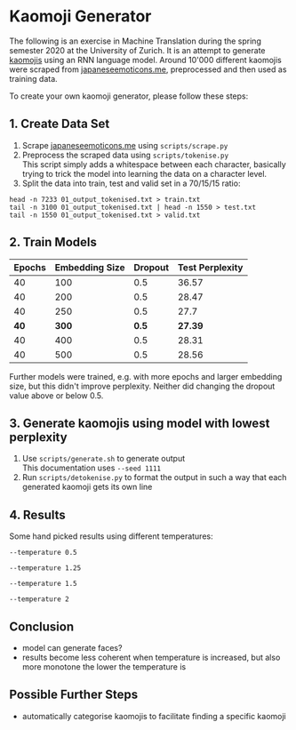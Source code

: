 # Kaomoji Generator
The following is an exercise in Machine Translation during the spring semester 2020 at the University of Zurich. It is an attempt to generate [kaomojis](https://en.wikipedia.org/wiki/Emoticon#Japanese_style_(kaomoji)) using an RNN language model. Around 10'000 different kaomojis were scraped from [japaneseemoticons.me](http://japaneseemoticons.me/all-japanese-emoticons/), preprocessed and then used as training data.

To create your own kaomoji generator, please follow these steps:

## 1. Create Data Set
1. Scrape [japaneseemoticons.me](http://japaneseemoticons.me/all-japanese-emoticons/) using `scripts/scrape.py`
2. Preprocess the scraped data using `scripts/tokenise.py` \
This script simply adds a whitespace between each character, basically trying to trick the model into learning the data on a character level.
3. Split the data into train, test and valid set in a 70/15/15 ratio: 
```
head -n 7233 01_output_tokenised.txt > train.txt
tail -n 3100 01_output_tokenised.txt | head -n 1550 > test.txt
tail -n 1550 01_output_tokenised.txt > valid.txt
```

## 2. Train Models
| Epochs | Embedding Size | Dropout | Test Perplexity |
|--------|----------------|---------|-----------------|
| 40     | 100            | 0.5     | 36.57           |
| 40     | 200            | 0.5     | 28.47           |
| 40     | 250            | 0.5     | 27.7            |
| **40**     | **300**            | **0.5**     | **27.39**       |
| 40     | 400            | 0.5     | 28.31           |
| 40     | 500            | 0.5     | 28.56           |

Further models were trained, e.g. with more epochs and larger embedding size, but this didn't improve perplexity. Neither did changing the dropout value above or below 0.5.

## 3. Generate kaomojis using model with lowest perplexity
1. Use `scripts/generate.sh` to generate output \
This documentation uses `--seed 1111`
2. Run `scripts/detokenise.py` to format the output in such a way that each generated kaomoji gets its own line

## 4. Results
Some hand picked results using different temperatures:

`--temperature 0.5`

`--temperature 1.25`

`--temperature 1.5`

`--temperature 2`

## Conclusion
- model can generate faces?
- results become less coherent when temperature is increased, but also more monotone the lower the temperature is

## Possible Further Steps
- automatically categorise kaomojis to facilitate finding a specific kaomoji
